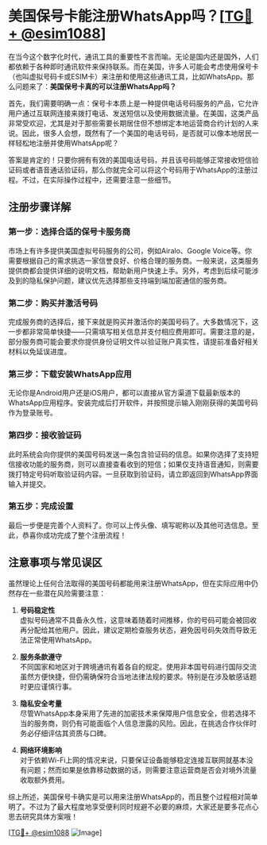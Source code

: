 # 美国保号卡能注册WhatsApp吗？[[TG💪+ @esim1088](https://t.me/s/esim1088)]

在当今这个数字化时代，通讯工具的重要性不言而喻。无论是国内还是国外，人们都依赖于各种即时通讯软件来保持联系。而在美国，许多人可能会考虑使用保号卡（也叫虚拟号码卡或ESIM卡）来注册和使用这些通讯工具，比如WhatsApp。那么问题来了：**美国保号卡真的可以注册WhatsApp吗？**

首先，我们需要明确一点：保号卡本质上是一种提供电话号码服务的产品，它允许用户通过互联网连接来拨打电话、发送短信以及使用数据流量。在美国，这类产品非常受欢迎，尤其是对于那些需要长期居住但不想绑定本地运营商合约计划的人来说。因此，很多人会想，既然有了一个美国的电话号码，是否就可以像本地居民一样轻松地注册并使用WhatsApp呢？

答案是肯定的！只要你拥有有效的美国电话号码，并且该号码能够正常接收短信验证码或者语音通话验证码，那么你就完全可以将这个号码用于WhatsApp的注册过程。不过，在实际操作过程中，还需要注意一些细节。

## 注册步骤详解

### 第一步：选择合适的保号卡服务商
市场上有许多提供美国虚拟号码服务的公司，例如Airalo、Google Voice等。你需要根据自己的需求挑选一家信誉良好、价格合理的服务商。一般来说，这类服务提供商都会提供详细的说明文档，帮助新用户快速上手。另外，考虑到后续可能涉及到的隐私保护问题，建议优先选择那些支持端到端加密通信的服务商。

### 第二步：购买并激活号码
完成服务商的选择后，接下来就是购买并激活你的美国号码了。大多数情况下，这一步都非常简单快捷——只需填写相关信息并支付相应费用即可。需要注意的是，部分服务商可能会要求你提供身份证明文件以验证账户真实性，请提前准备好相关材料以免延误进度。

### 第三步：下载安装WhatsApp应用
无论你是Android用户还是iOS用户，都可以直接从官方渠道下载最新版本的WhatsApp应用程序。安装完成后打开软件，并按照提示输入刚刚获得的美国号码作为登录账号。

### 第四步：接收验证码
此时系统会向你提供的美国号码发送一条包含验证码的信息。如果你选择了支持短信接收功能的服务商，则可以直接查看收到的短信；如果仅支持语音通知，则需要拨打特定号码听取验证码内容。一旦获取到验证码，请立即返回到WhatsApp界面输入并提交。

### 第五步：完成设置
最后一步便是完善个人资料了。你可以上传头像、填写昵称以及其他可选信息。至此，恭喜你成功完成了整个注册流程！

## 注意事项与常见误区

虽然理论上任何合法取得的美国号码都能用来注册WhatsApp，但在实际应用中仍然存在一些潜在风险需要注意：

1. **号码稳定性**  
   虚拟号码通常不具备永久性，这意味着随着时间推移，你的号码可能会被回收再分配给其他用户。因此，建议定期检查服务状态，避免因号码失效而导致无法正常使用WhatsApp。

2. **服务条款遵守**  
   不同国家和地区对于跨境通讯有着各自的规定。使用非本国号码进行国际交流虽然方便快捷，但仍需确保符合当地法律法规的要求。特别是在涉及敏感话题时更应谨慎行事。

3. **隐私安全考量**  
   尽管WhatsApp本身采用了先进的加密技术来保障用户信息安全，但若选择不当的服务商，则仍有可能面临个人信息泄露的风险。因此，在挑选合作伙伴时务必仔细评估其资质与口碑。

4. **网络环境影响**  
   对于依赖Wi-Fi上网的情况来说，只要保证设备能够稳定连接互联网就基本没有问题；然而如果是依靠移动数据的话，则需要注意运营商是否会对境外流量收取额外费用。

综上所述，美国保号卡确实是可以用来注册WhatsApp的，而且整个过程相对简单明了。不过为了最大程度地享受便利同时规避不必要的麻烦，大家还是要多花点心思去研究具体方案哦！

[[TG💪+ @esim1088](https://t.me/s/esim1088) ![Image](https://i.postimg.cc/4NQfJmqS/Snipaste-2025-05-13-00-14-12.png)]